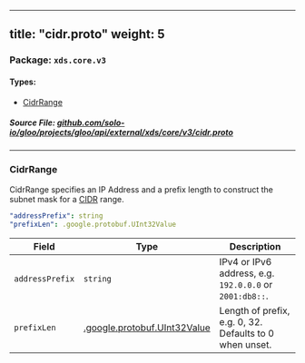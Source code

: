 
---
title: "cidr.proto"
weight: 5
---

<!-- Code generated by solo-kit. DO NOT EDIT. -->


### Package: `xds.core.v3` 
#### Types:


- [CidrRange](#cidrrange)
  



##### Source File: [github.com/solo-io/gloo/projects/gloo/api/external/xds/core/v3/cidr.proto](https://github.com/solo-io/gloo/blob/main/projects/gloo/api/external/xds/core/v3/cidr.proto)





---
### CidrRange

 
CidrRange specifies an IP Address and a prefix length to construct
the subnet mask for a [CIDR](https://datatracker.ietf.org/doc/html/rfc4632) range.

```yaml
"addressPrefix": string
"prefixLen": .google.protobuf.UInt32Value

```

| Field | Type | Description |
| ----- | ---- | ----------- | 
| `addressPrefix` | `string` | IPv4 or IPv6 address, e.g. `192.0.0.0` or `2001:db8::`. |
| `prefixLen` | [.google.protobuf.UInt32Value](https://developers.google.com/protocol-buffers/docs/reference/csharp/class/google/protobuf/well-known-types/u-int-32-value) | Length of prefix, e.g. 0, 32. Defaults to 0 when unset. |





<!-- Start of HubSpot Embed Code -->
<script type="text/javascript" id="hs-script-loader" async defer src="//js.hs-scripts.com/5130874.js"></script>
<!-- End of HubSpot Embed Code -->
